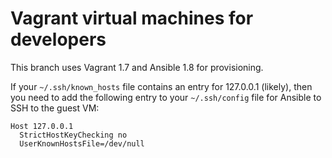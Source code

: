# Vagrant virtual machines for developers

This branch uses Vagrant 1.7 and Ansible 1.8 for provisioning.

If your `~/.ssh/known_hosts` file contains an entry for 127.0.0.1
(likely), then you need to add the following entry to your
`~/.ssh/config` file for Ansible to SSH to the guest VM:

    Host 127.0.0.1
      StrictHostKeyChecking no
      UserKnownHostsFile=/dev/null

